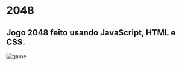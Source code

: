 # 2048
## Jogo 2048 feito usando JavaScript, HTML e CSS. 

![game](https://user-images.githubusercontent.com/97335833/155861400-e322a24a-2b8e-4b25-81aa-ea026ac1bab3.gif)
